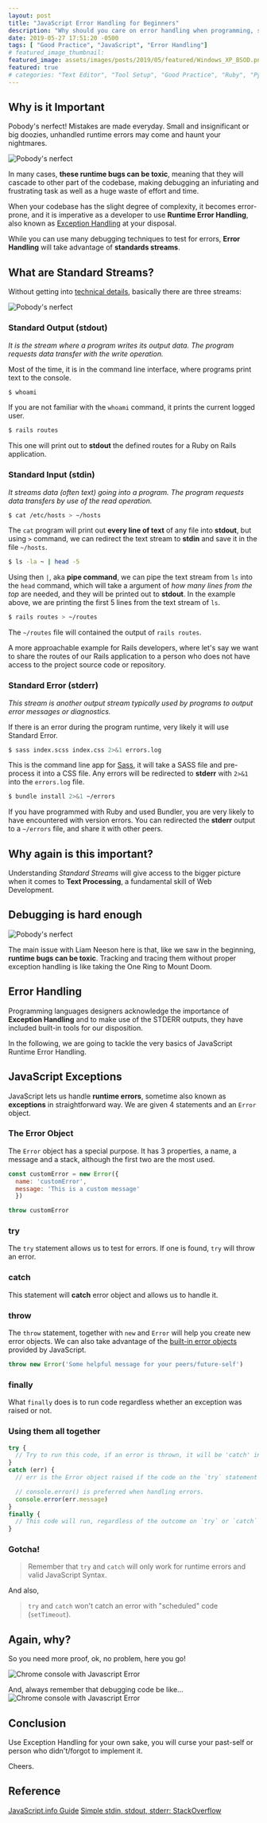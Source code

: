 ```yaml
---
layout: post
title: "JavaScript Error Handling for Beginners"
description: "Why should you care on error handling when programming, specially with JavaScript"
date: 2019-05-27 17:51:20 -0500
tags: [ "Good Practice", "JavaScript", "Error Handling"]
# featured_image_thumbnail:
featured_image: assets/images/posts/2019/05/featured/Windows_XP_BSOD.png
featured: true
# categories: "Text Editor", "Tool Setup", "Good Practice", "Ruby", "Python", "Vim", "Atom"
---
```


## Why is it Important
Pobody's nerfect! Mistakes are made everyday. Small and insignificant or big
doozies, unhandled runtime errors may come and haunt your nightmares.

![Pobody's nerfect](https://media.giphy.com/media/xT9IgH6tFP7dNVrQAw/giphy.gif)

In many cases, **these runtime bugs can be toxic**, meaning that they will
cascade to other part of the codebase, making debugging an infuriating and
frustrating task as well as a huge waste of effort and time.

When your codebase has the slight degree of complexity, it becomes error-prone, and
it is imperative as a developer to use **Runtime Error Handling**, also known as
[Exception Handling](https://en.wikipedia.org/wiki/Exception_handling) at
your disposal.

While you can use many debugging techniques to test for errors, **Error
Handling** will take advantage of **standards streams**.

## What are Standard Streams?
Without getting into [technical
details](https://en.wikipedia.org/wiki/Standard_streams), basically there are three
streams:

![Pobody's nerfect](/assets/images/posts/2019/05/Stdstreams-notitle.svg)

### Standard Output (stdout)
*It is the stream where a program writes its output data. The program
requests data transfer with the write operation.*

Most of the time, it is in the command line interface, where programs print
text to the console.

```bash
$ whoami
```

If you are not familiar with the `whoami` command, it prints the current logged user.

```bash
$ rails routes
```
This one will print out to **stdout** the defined routes for a Ruby on Rails application.

### Standard Input (stdin)
*It streams data (often text) going into a program. The program requests
data transfers by use of the read operation.*

```bash
$ cat /etc/hosts > ~/hosts
```

The `cat` program will print out **every line of text** of any file into
**stdout**, but using `>` command, we can redirect the text stream to **stdin** and
save it in the file `~/hosts`.

```bash
$ ls -la ~ | head -5
```

Using then `|`, aka **pipe command**, we can pipe the text stream from `ls`
into the `head` command, which will take a argument of *how many lines from
the top* are needed, and they will be printed out to **stdout**. In the example
above, we are printing the first 5 lines from the text stream of `ls`.

```bash
$ rails routes > ~/routes
```

The `~/routes` file will contained the output of `rails routes`.

A more approachable example for Rails developers, where let's say we want to share the routes of our Rails application to a person who does not have access to the project source code or repository.

### Standard Error (stderr)
*This stream is another output stream typically used by programs to output
error messages or diagnostics.*

If there is an error during the program runtime, very likely it will use
Standard Error.

```bash
$ sass index.scss index.css 2>&1 errors.log
```

This is the command line app for [Sass](https://sass-lang.com), it will take
a SASS file and pre-process it into a CSS file. Any errors will be redirected to
**stderr** with `2>&1` into the `errors.log` file.

```bash
$ bundle install 2>&1 ~/errors
```

If you have programmed with Ruby and used Bundler, you are very likely to
have encountered with version errors. You can redirected the **stderr** output to
a `~/errors` file, and share it with other peers.

## Why again is this important?

Understanding *Standard Streams* will give access to the bigger picture when it comes to **Text Processing**, a fundamental skill of Web Development.

## Debugging is hard enough
![Pobody's nerfect](/assets/images/posts/2019/05/taken_meme.png)

The main issue with Liam Neeson here is that, like we saw in the beginning, **runtime bugs can be toxic**. Tracking and tracing them without proper exception handling is like taking the One Ring to Mount Doom.

## Error Handling

Programming languages designers acknowledge the importance of **Exception
Handling** and to make use of the STDERR outputs, they have included built-in tools for our disposition.

In the following, we are going to tackle the very basics
of JavaScript Runtime Error Handling.


<!-- ![Pobody's nerfect](http://www.quickmeme.com/img/f7/f7bcb1766f25c4190cd9cad4e2fcb23975e316235107f6f45cfa9276f16f3e87.jpg) -->

## JavaScript Exceptions

JavaScript lets us handle **runtime errors**, sometime also known as
**exceptions** in straightforward way. We are given 4 statements and an
`Error` object.

### The Error Object

The `Error` object has a special purpose. It has 3 properties, a name, a message and a stack, although the first two are the most used.

```javascript
const customError = new Error({
  name: 'customError',
  message: 'This is a custom message'
  })

throw customError
```

### try

The `try` statement allows us to test for errors. If one is found, `try` will throw an error.

### catch

This statement will **catch** error object and allows us to handle it.

### throw

The `throw` statement, together with `new` and `Error` will help you create
new error objects. We can also take advantage of the [built-in error
objects](https://developer.mozilla.org/en-US/docs/Web/JavaScript/Reference/Global_Objects/Error)
provided by JavaScript.

```javascript
throw new Error('Some helpful message for your peers/future-self')
```

### finally

What `finally` does is to run code regardless whether an exception was raised or not.

### Using them all together

```javascript
try {
  // Try to run this code, if an error is thrown, it will be 'catch' in the `catch` statement.
}
catch (err) {
  // err is the Error object raised if the code on the `try` statement failed somehow.

  // console.error() is preferred when handling errors.
  console.error(err.message)
}
finally {
  // This code will run, regardless of the outcome on `try` or `catch`
}
```

### Gotcha!
> Remember that `try` and `catch` will only work for runtime errors and valid JavaScript Syntax.

And also,

> `try` and `catch` won't catch an error with "scheduled" code (`setTimeout`).

## Again, why?

So you need more proof, ok, no problem, here you go!

![Chrome console with Javascript Error](/assets/images/posts/2019/05/js_console_error.png)

And, always remember that debugging code be like...
![Chrome console with Javascript Error](/assets/images/posts/2019/05/debugging_murder.jpg)

## Conclusion

Use Exception Handling for your own sake, you will curse your past-self or person who didn't/forgot to implement it.

Cheers.

## Reference

[JavaScript.info Guide](https://javascript.info/try-catch)
[Simple stdin, stdout, stderr: StackOverflow](https://stackoverflow.com/questions/3385201/confused-about-stdin-stdout-and-stderr)

